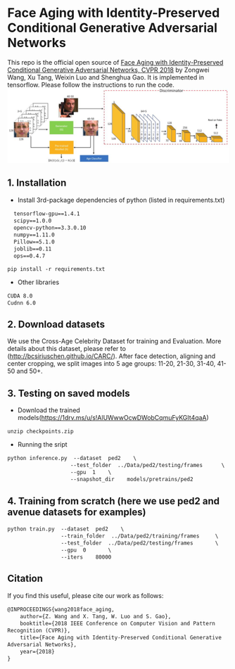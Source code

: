 # Face Aging with Identity-Preserved Conditional Generative Adversarial Networks
This repo is the official open source of [Face Aging with Identity-Preserved Conditional Generative Adversarial Networks, CVPR 2018](http://openaccess.thecvf.com/content_cvpr_2018/papers/Wang_Face_Aging_With_CVPR_2018_paper.pdf) by Zongwei Wang, Xu Tang, Weixin Luo and Shenghua Gao. 
It is implemented in tensorflow. Please follow the instructions to run the code.
![scalars_tensorboard](images/framework.JPG)

## 1. Installation
* Install 3rd-package dependencies of python (listed in requirements.txt)
```
  tensorflow-gpu==1.4.1
  scipy==1.0.0
  opencv-python==3.3.0.10
  numpy==1.11.0
  Pillow==5.1.0
  joblib==0.11
  ops==0.4.7
```

```shell
pip install -r requirements.txt
```
* Other libraries
```code
CUDA 8.0
Cudnn 6.0
```
## 2. Download datasets
We use the Cross-Age Celebrity Dataset for training and Evaluation. More details about this dataset, please refer to (http://bcsiriuschen.github.io/CARC/). After face detection, aligning and center cropping, we split 
images into 5 age groups: 11-20, 21-30, 31-40, 41-50 and 50+.

## 3. Testing on saved models
* Download the trained models(https://1drv.ms/u/s!AlUWwwOcwDWobCqmuFyKGIt4qaA)
```shell
unzip checkpoints.zip
```

* Running the sript
```shell
python inference.py  --dataset  ped2    \
                    --test_folder  ../Data/ped2/testing/frames      \
                    --gpu  1    \
                    --snapshot_dir    models/pretrains/ped2
```


## 4. Training from scratch (here we use ped2 and avenue datasets for examples)
```shell
python train.py  --dataset  ped2    \
                 --train_folder  ../Data/ped2/training/frames     \
                 --test_folder  ../Data/ped2/testing/frames       \
                 --gpu  0       \
                 --iters    80000
```



## Citation
If you find this useful, please cite our work as follows:
```code
@INPROCEEDINGS{wang2018face_aging, 
	author={Z. Wang and X. Tang, W. Luo and S. Gao}, 
	booktitle={2018 IEEE Conference on Computer Vision and Pattern Recognition (CVPR)}, 
	title={Face Aging with Identity-Preserved Conditional Generative Adversarial Networks}, 
	year={2018}
}
```
